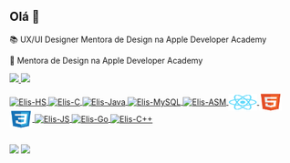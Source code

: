 <h2>  Olá 🤙 </h2>

<div>
  📚 UX/UI Designer Mentora de Design na Apple Developer Academy
  
  🍎 Mentora de Design na Apple Developer Academy
</div>

<div>
  <a href="https://github.com/elisionara">
    <img height="180em" src="https://github-readme-stats.vercel.app/api?username=elisionara&show_icons=true&theme=dracula&include_all_commits=true&count_private=true"/> 
    <img height="180em" src="https://github-readme-stats.vercel.app/api/top-langs/?username=elisionara&layout=compact&langs_count=168&theme=dracula"/>
<div>

<div style="display: inline_block"><br>
  <img align="center" alt="Elis-HS" height="30" width="30" src="https://cdn-icons-png.flaticon.com/256/5968/5968259.png">
  <img align="center" alt="Elis-C" height="30" width="30" src="https://upload.wikimedia.org/wikipedia/commons/thumb/1/18/C_Programming_Language.svg/1853px-C_Programming_Language.svg.png">
  <img align="center" alt="Elis-Java" height="30" width="20" src="https://upload.wikimedia.org/wikipedia/pt/thumb/3/30/Java_programming_language_logo.svg/1200px-Java_programming_language_logo.svg.png">
  <img align="center" alt="Elis-MySQL" height="30" width="50" src="https://logodownload.org/wp-content/uploads/2016/10/mysql-logo.png">
  <img align="center" alt="Elis-ASM" height="30" width="30" src="https://joaocarlospires.pt/wp-content/uploads/2021/02/assembly.png">
  <img align="center" alt="Elis-MySQL" height="30" width="50" src="https://raw.githubusercontent.com/devicons/devicon/master/icons/react/react-original.svg">
  <img align="center" alt="Elis-HTML" height="30" width="40" src="https://raw.githubusercontent.com/devicons/devicon/master/icons/html5/html5-original.svg">
  <img align="center" alt="Elis-CSS" height="30" width="40" src="https://raw.githubusercontent.com/devicons/devicon/master/icons/css3/css3-original.svg">
  <img align="center" alt="Elis-JS" height="30" width="30" src="https://upload.wikimedia.org/wikipedia/commons/thumb/9/99/Unofficial_JavaScript_logo_2.svg/1200px-Unofficial_JavaScript_logo_2.svg.png">
  <img align="center" alt="Elis-Go" height="30" width="70" src="https://upload.wikimedia.org/wikipedia/commons/thumb/0/05/Go_Logo_Blue.svg/800px-Go_Logo_Blue.svg.png">
  <img align="center" alt="Elis-C++" height="30" width="30" src="https://upload.wikimedia.org/wikipedia/commons/thumb/1/18/ISO_C%2B%2B_Logo.svg/1822px-ISO_C%2B%2B_Logo.svg.png">
</div>
  
  ##
  
  <div> 
  <a href="https://www.figma.com/@elis_ionara" target="_blank"><img src="https://img.shields.io/badge/Figma-F24E1E?style=for-the-badge&logo=figma&logoColor=white" target="_blank"></a>
  <a href="https://www.linkedin.com/in/elisionara/" target="_blank"><img src="https://img.shields.io/badge/-LinkedIn-%230077B5?style=for-the-badge&logo=linkedin&logoColor=white" target="_blank"></a> 
  
</div>
 

